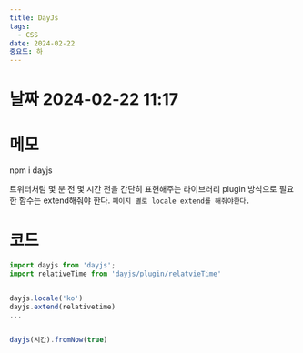 ```yaml
---
title: DayJs
tags:
  - CSS
date: 2024-02-22
중요도: 하
---
```

# 날짜  2024-02-22 11:17

# 메모

npm i dayjs

 트위터처럼 몇 분 전 몇 시간 전을 간단히 표현해주는 라이브러리
 plugin 방식으로 필요한 함수는 extend해줘야 한다.
  `페이지 별로 locale extend를 해줘야한다.`
# 코드
```javascript
import dayjs from 'dayjs';
import relativeTime from 'dayjs/plugin/relatvieTime'


dayjs.locale('ko')
dayjs.extend(relativetime)
...


dayjs(시간).fromNow(true)

```
